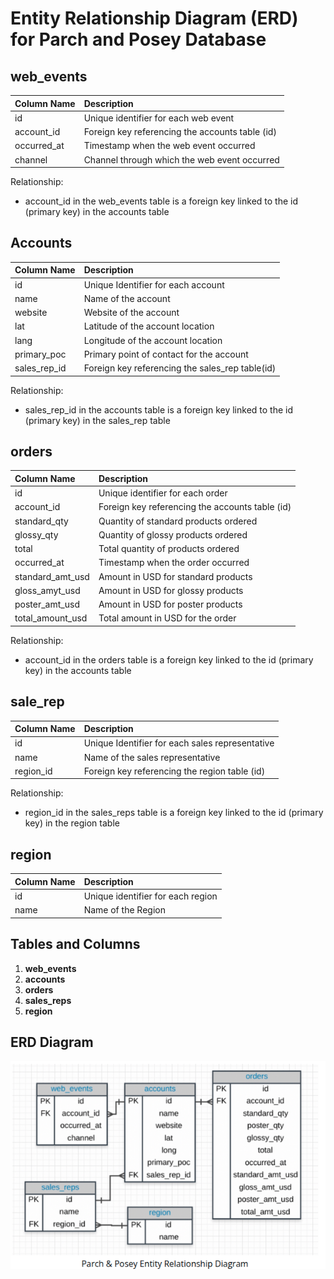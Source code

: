 # Entity Relationship Diagram (ERD) for Parch and Posey Database

## web_events

|**Column Name**|**Description**|
|:--------------|:--------------|
|id|Unique identifier for each web event|
|account_id|Foreign key referencing the accounts table (id)|
|occurred_at|Timestamp when the web event occurred|
|channel|Channel through which the web event occurred|

Relationship:

- account_id in the web_events table is a foreign key linked to the id (primary key) in the accounts table

## Accounts

|**Column Name**|**Description**|
|:--------------|:--------------|
|id|Unique Identifier for each account|
|name|Name of the account|
|website|Website of the account|
|lat|Latitude of the account location|
|lang|Longitude of the account location|
|primary_poc|Primary point of contact for the account|
|sales_rep_id|Foreign key referencing the sales_rep table(id)|

Relationship:

- sales_rep_id in the accounts table is a foreign key linked to the id (primary key) in the sales_rep table

## orders

|**Column Name**|**Description**|
|:--------------|:--------------|
|id|Unique identifier for each order|
|account_id|Foreign key referencing the accounts table (id)|
|standard_qty|Quantity of standard products ordered|
|glossy_qty|Quantity of glossy products ordered|
|total|Total quantity of products ordered|
|occurred_at|Timestamp when the order occurred|
|standard_amt_usd|Amount in USD for standard products|
|gloss_amyt_usd|Amount in USD for glossy products|
|poster_amt_usd|Amount in USD for poster products|
|total_amount_usd|Total amount in USD for the order|

Relationship:

- account_id in the orders table is a foreign key linked to the id (primary key) in the accounts table

## sale_rep

|**Column Name**|**Description**|
|:--------------|:--------------|
|id|Unique Identifier for each sales representative|
|name|Name of the sales representative|
|region_id|Foreign key referencing the region table (id)|

Relationship:

- region_id in the sales_reps table is a foreign key linked to the id (primary key) in the region table

## region

|**Column Name**|**Description**|
|:--------------|:--------------|
|id|Unique identifier for each region|
|name|Name of the Region|

## Tables and Columns

1. **web_events**
2. **accounts**
3. **orders**
4. **sales_reps**
5. **region**

## ERD Diagram

![alt text](/introduction_to_sql/figures/parch_and_posey_erd_diagram.png "Diagram of Parch and Posey Entity Relationship")
